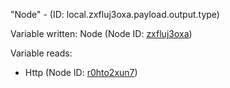 "Node" - (ID: local.zxfluj3oxa.payload.output.type)

Variable written:
Node (Node ID: [zxfluj3oxa](../nodes/zxfluj3oxa.md))

Variable reads:
* Http (Node ID: [r0hto2xun7](../nodes/r0hto2xun7.md))
